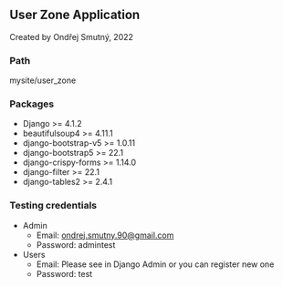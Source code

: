 ## User Zone Application
Created by Ondřej Smutný, 2022
### Path
mysite/user_zone
### Packages
- Django >= 4.1.2
- beautifulsoup4 >= 4.11.1
- django-bootstrap-v5 >= 1.0.11
- django-bootstrap5 >= 22.1
- django-crispy-forms >= 1.14.0
- django-filter >= 22.1
- django-tables2 >= 2.4.1
### Testing credentials
- Admin
  - Email: ondrej.smutny.90@gmail.com
  - Password: admintest
- Users
  - Email: Please see in Django Admin or you can register new one
  - Password: test
